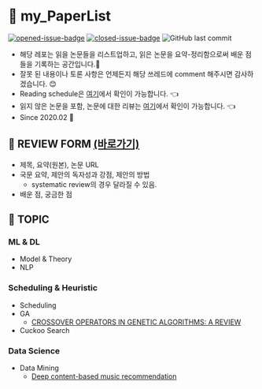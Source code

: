 # :page_facing_up: my_PaperList
[![opened-issue-badge](https://img.shields.io/github/issues/KGJsGit/my_PaperList)](https://github.com/KGJsGit/my_PaperList/issues)
[![closed-issue-badge](https://img.shields.io/github/issues-closed/KGJsGit/my_PaperList)](https://github.com/KGJsGit/my_PaperList/issues?utf8=%E2%9C%93&q=is%3Aissue+is%3Aclosed+)
![GitHub last commit](https://img.shields.io/github/last-commit/KGJsGit/my_PaperList.svg)
- 해당 레포는 읽을 논문들을 리스트업하고, 읽은 논문을 요약-정리함으로써 배운 점들을 기록하는 공간입니다.:closed_book:
- 잘못 된 내용이나 토론 사항은 언제든지 해당 쓰레드에 comment 해주시면 감사하겠습니다. :blush:
- Reading schedule은 [여기](https://github.com/KGJsgit/my-PaperList/projects)에서 확인이 가능합니다. :point_left:
- 읽지 않은 논문을 포함, 논문에 대한 리뷰는 [여기](https://github.com/KGJsgit/my-PaperList/issues)에서 확인이 가능합니다. :point_left:
- Since 2020.02 :runner:

## :memo: REVIEW FORM [(바로가기)](https://github.com/KGJsGit/my_PaperList/blob/master/review_form.md)
- 제목, 요약(원본), 논문 URL
- 국문 요약, 제안의 독자성과 강점, 제안의 방법
  - systematic review의 경우 달라질 수 있음.
- 배운 점, 궁금한 점

## :dart: TOPIC
### ML & DL
- Model & Theory
- NLP
### Scheduling & Heuristic
- Scheduling
- GA
  - [CROSSOVER OPERATORS IN GENETIC ALGORITHMS: A REVIEW](http://ictactjournals.in/paper/IJSC_V6_I1_paper_4_pp_1083_1092.pdf)
- Cuckoo Search
### Data Science
- Data Mining
  - [Deep content-based music recommendation](https://papers.nips.cc/paper/5004-deep-content-based-music-recommendation)
